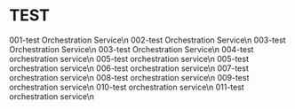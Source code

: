 # TEST


001-test Orchestration Service\n
002-test Orchestration Service\n
003-test Orchestration Service\n
003-test Orchestration Service\n
004-test orchestration service\n
005-test orchestration service\n
005-test orchestration service\n
006-test orchestration service\n
007-test orchestration service\n
008-test orchestration service\n
009-test orchestration service\n
010-test orchestration service\n
011-test orchestration service\n

